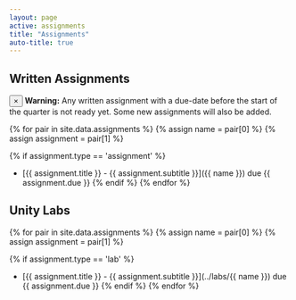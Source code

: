 ```yaml
---
layout: page
active: assignments
title: "Assignments"
auto-title: true
---
```



## Written Assignments

<div class="alert alert-dismissible alert-warning">
  <button type="button" class="close" data-dismiss="alert">&times;</button>
  <strong>Warning:</strong> Any written assignment with a due-date before the start of the quarter is not ready yet.
  Some new assignments will also be added.
</div>

{% for pair in site.data.assignments %}
  {% assign name = pair[0] %}
  {% assign assignment = pair[1] %}

  {% if assignment.type == 'assignment' %}
- [{{ assignment.title }} - {{ assignment.subtitle }}]({{ name }}) due {{ assignment.due }}
  {% endif %}
{% endfor %}



## Unity Labs

{% for pair in site.data.assignments %}
  {% assign name = pair[0] %}
  {% assign assignment = pair[1] %}

  {% if assignment.type == 'lab' %}
- [{{ assignment.title }} - {{ assignment.subtitle }}](../labs/{{ name }}) due {{ assignment.due }}
  {% endif %}
{% endfor %}

